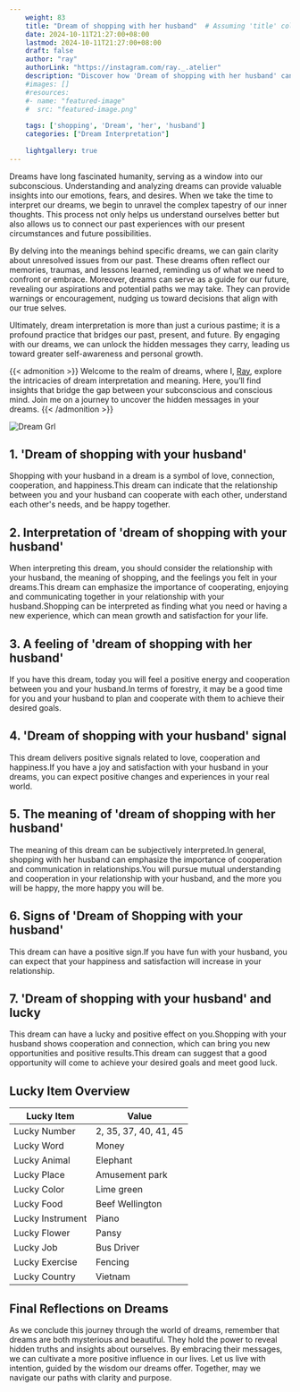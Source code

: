 ```yaml
---
    weight: 83
    title: "Dream of shopping with her husband"  # Assuming 'title' column exists
    date: 2024-10-11T21:27:00+08:00
    lastmod: 2024-10-11T21:27:00+08:00
    draft: false
    author: "ray"
    authorLink: "https://instagram.com/ray._.atelier"
    description: "Discover how 'Dream of shopping with her husband' can interpret your future and uncover its significant meanings in your life."
    #images: []
    #resources:
    #- name: "featured-image"
    #  src: "featured-image.png"
    
    tags: ['shopping', 'Dream', 'her', 'husband']
    categories: ["Dream Interpretation"]
    
    lightgallery: true
---
```

    
Dreams have long fascinated humanity, serving as a window into our subconscious. Understanding and analyzing dreams can provide valuable insights into our emotions, fears, and desires. When we take the time to interpret our dreams, we begin to unravel the complex tapestry of our inner thoughts. This process not only helps us understand ourselves better but also allows us to connect our past experiences with our present circumstances and future possibilities.

By delving into the meanings behind specific dreams, we can gain clarity about unresolved issues from our past. These dreams often reflect our memories, traumas, and lessons learned, reminding us of what we need to confront or embrace. Moreover, dreams can serve as a guide for our future, revealing our aspirations and potential paths we may take. They can provide warnings or encouragement, nudging us toward decisions that align with our true selves.

Ultimately, dream interpretation is more than just a curious pastime; it is a profound practice that bridges our past, present, and future. By engaging with our dreams, we can unlock the hidden messages they carry, leading us toward greater self-awareness and personal growth.

{{< admonition >}}
Welcome to the realm of dreams, where I, [Ray](https://instagram.com/ray._.atelier), explore the intricacies of dream interpretation and meaning. Here, you’ll find insights that bridge the gap between your subconscious and conscious mind. Join me on a journey to uncover the hidden messages in your dreams.
{{< /admonition >}}

![Dream Grl](https://cdn.pixabay.com/photo/2017/11/02/03/35/gothic-2910057_1280.jpg "Dream Grl")

## 1. 'Dream of shopping with your husband'
Shopping with your husband in a dream is a symbol of love, connection, cooperation, and happiness.This dream can indicate that the relationship between you and your husband can cooperate with each other, understand each other's needs, and be happy together.

## 2. Interpretation of 'dream of shopping with your husband'
When interpreting this dream, you should consider the relationship with your husband, the meaning of shopping, and the feelings you felt in your dreams.This dream can emphasize the importance of cooperating, enjoying and communicating together in your relationship with your husband.Shopping can be interpreted as finding what you need or having a new experience, which can mean growth and satisfaction for your life.

## 3. A feeling of 'dream of shopping with her husband'
If you have this dream, today you will feel a positive energy and cooperation between you and your husband.In terms of forestry, it may be a good time for you and your husband to plan and cooperate with them to achieve their desired goals.

## 4. 'Dream of shopping with your husband' signal
This dream delivers positive signals related to love, cooperation and happiness.If you have a joy and satisfaction with your husband in your dreams, you can expect positive changes and experiences in your real world.

## 5. The meaning of 'dream of shopping with her husband'
The meaning of this dream can be subjectively interpreted.In general, shopping with her husband can emphasize the importance of cooperation and communication in relationships.You will pursue mutual understanding and cooperation in your relationship with your husband, and the more you will be happy, the more happy you will be.

## 6. Signs of 'Dream of Shopping with your husband'
This dream can have a positive sign.If you have fun with your husband, you can expect that your happiness and satisfaction will increase in your relationship.

## 7. 'Dream of shopping with your husband' and lucky
This dream can have a lucky and positive effect on you.Shopping with your husband shows cooperation and connection, which can bring you new opportunities and positive results.This dream can suggest that a good opportunity will come to achieve your desired goals and meet good luck.

## Lucky Item Overview
| Lucky Item          | Value              |
|---------------|--------------------|
| Lucky Number        | 2, 35, 37, 40, 41, 45  |
| Lucky Word          | Money |
| Lucky Animal        | Elephant |
| Lucky Place         | Amusement park     |
| Lucky Color         | Lime green     |
| Lucky Food          | Beef Wellington      |
| Lucky Instrument    | Piano |
| Lucky Flower        | Pansy    |
| Lucky Job           | Bus Driver       |
| Lucky Exercise      | Fencing  |
| Lucky Country       | Vietnam    |


##  Final Reflections on Dreams

As we conclude this journey through the world of dreams, remember that dreams are both mysterious and beautiful. They hold the power to reveal hidden truths and insights about ourselves. By embracing their messages, we can cultivate a more positive influence in our lives. Let us live with intention, guided by the wisdom our dreams offer. Together, may we navigate our paths with clarity and purpose.
